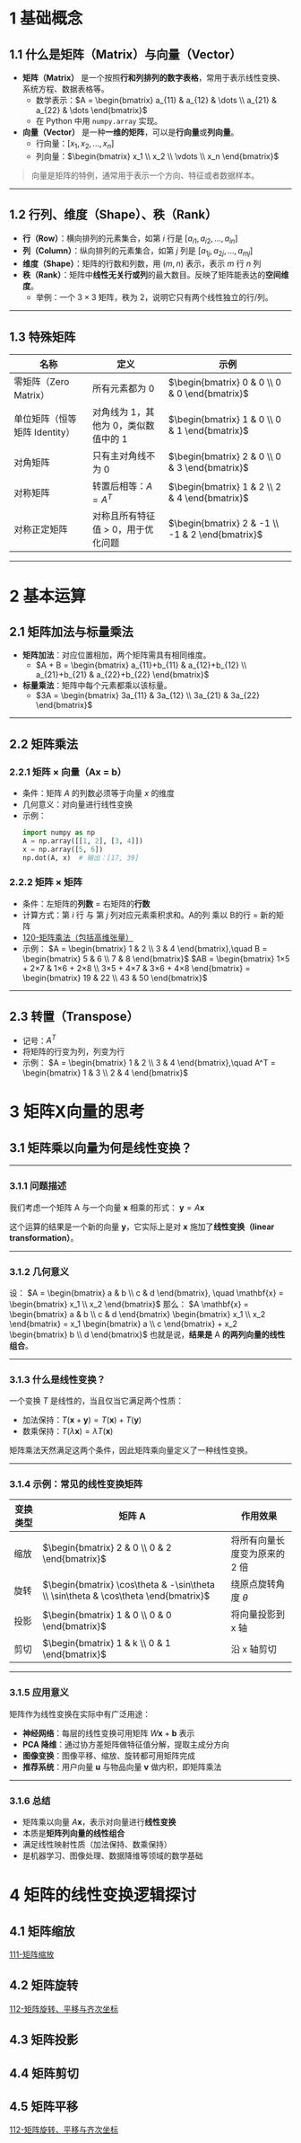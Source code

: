 # 1 基础概念

## 1.1 什么是矩阵（Matrix）与向量（Vector）

- **矩阵（Matrix）** 是一个按照**行和列排列的数字表格**，常用于表示线性变换、系统方程、数据表格等。
    - 数学表示：$A = \begin{bmatrix} a_{11} & a_{12} & \dots \\ a_{21} & a_{22} & \dots \end{bmatrix}$
    - 在 Python 中用 `numpy.array` 实现。
- **向量（Vector）** 是一种**一维的矩阵**，可以是**行向量**或**列向量**。
    - 行向量：$[x_1, x_2, ..., x_n]$
    - 列向量：$\begin{bmatrix} x_1 \\ x_2 \\ \vdots \\ x_n \end{bmatrix}$

> 向量是矩阵的特例，通常用于表示一个方向、特征或者数据样本。

---

## 1.2 行列、维度（Shape）、秩（Rank）

- **行（Row）**：横向排列的元素集合，如第 $i$ 行是 $[a_{i1}, a_{i2}, ..., a_{in}]$
- **列（Column）**：纵向排列的元素集合，如第 $j$ 列是 $[a_{1j}, a_{2j}, ..., a_{mj}]$
- **维度（Shape）**：矩阵的行数和列数，用 $(m, n)$ 表示，表示 $m$ 行 $n$ 列
- **秩（Rank）**：矩阵中**线性无关行或列**的最大数目。反映了矩阵能表达的**空间维度**。
    - 举例：一个 $3 \times 3$ 矩阵，秩为 2，说明它只有两个线性独立的行/列。

---

## 1.3 特殊矩阵

| 名称                  | 定义                    | 示例                                               |
| ------------------- | --------------------- | ------------------------------------------------ |
| 零矩阵（Zero Matrix）    | 所有元素都为 0              | $\begin{bmatrix} 0 & 0 \\ 0 & 0 \end{bmatrix}$   |
| 单位矩阵（恒等矩阵 Identity） | 对角线为 1，其他为 0，类似数值中的 1 | $\begin{bmatrix} 1 & 0 \\ 0 & 1 \end{bmatrix}$   |
| 对角矩阵                | 只有主对角线不为 0            | $\begin{bmatrix} 2 & 0 \\ 0 & 3 \end{bmatrix}$   |
| 对称矩阵                | 转置后相等：$A = A^T$       | $\begin{bmatrix} 1 & 2 \\ 2 & 4 \end{bmatrix}$   |
| 对称正定矩阵              | 对称且所有特征值 > 0，用于优化问题   | $\begin{bmatrix} 2 & -1 \\ -1 & 2 \end{bmatrix}$ |

---

# 2 基本运算

## 2.1 矩阵加法与标量乘法
- **矩阵加法**：对应位置相加，两个矩阵需具有相同维度。
    - $A + B = \begin{bmatrix} a_{11}+b_{11} & a_{12}+b_{12} \\ a_{21}+b_{21} & a_{22}+b_{22} \end{bmatrix}$
- **标量乘法**：矩阵中每个元素都乘以该标量。
    - $3A = \begin{bmatrix} 3a_{11} & 3a_{12} \\ 3a_{21} & 3a_{22} \end{bmatrix}$

---

## 2.2 矩阵乘法

### 2.2.1 矩阵 × 向量（Ax = b）
- 条件：矩阵 $A$ 的列数必须等于向量 $x$ 的维度
- 几何意义：对向量进行线性变换
- 示例：
    ```python
    import numpy as np
    A = np.array([[1, 2], [3, 4]])
    x = np.array([5, 6])
    np.dot(A, x)  # 输出：[17, 39]
    ```

### 2.2.2 矩阵 × 矩阵

- 条件：左矩阵的**列数** = 右矩阵的**行数**
- 计算方式：第 $i$ 行 与 第 $j$ 列对应元素乘积求和。A的列 乘以 B的行 = 新的矩阵
- [120-矩阵乘法（包括高维张量）](120-矩阵乘法（包括高维张量）.md)
- 示例：
    $A = \begin{bmatrix} 1 & 2 \\ 3 & 4 \end{bmatrix},\quad B = \begin{bmatrix} 5 & 6 \\ 7 & 8 \end{bmatrix}$ 
    $AB = \begin{bmatrix} 1×5 + 2×7 & 1×6 + 2×8 \\ 3×5 + 4×7 & 3×6 + 4×8 \end{bmatrix} = \begin{bmatrix} 19 & 22 \\ 43 & 50 \end{bmatrix}$

---

## 2.3 转置（Transpose）

- 记号：$A^T$
- 将矩阵的行变为列，列变为行
- 示例：
    $A = \begin{bmatrix} 1 & 2 \\ 3 & 4 \end{bmatrix},\quad A^T = \begin{bmatrix} 1 & 3 \\ 2 & 4 \end{bmatrix}$

# 3 矩阵X向量的思考

## 3.1 **矩阵乘以向量为何是线性变换？**

---

### 3.1.1 **问题描述**

我们考虑一个矩阵 A 与一个向量 $\mathbf{x}$ 相乘的形式：
$\mathbf{y} = A \mathbf{x}$

这个运算的结果是一个新的向量 $\mathbf{y}$，它实际上是对 $\mathbf{x}$ 施加了**线性变换（linear transformation）**。

---

### 3.1.2 **几何意义**

设：
$A = \begin{bmatrix} a & b \\ c & d \end{bmatrix}, \quad \mathbf{x} = \begin{bmatrix} x_1 \\ x_2 \end{bmatrix}$
那么：
$A \mathbf{x} = \begin{bmatrix} a & b \\ c & d \end{bmatrix} \begin{bmatrix} x_1 \\ x_2 \end{bmatrix} = x_1 \begin{bmatrix} a \\ c \end{bmatrix} + x_2 \begin{bmatrix} b \\ d \end{bmatrix}$
也就是说，**结果是** A **的两列向量的线性组合**。

---

### 3.1.3 **什么是线性变换？**

一个变换 $T$ 是线性的，当且仅当它满足两个性质：
- 加法保持：$T(\mathbf{x} + \mathbf{y}) = T(\mathbf{x}) + T(\mathbf{y})$
- 数乘保持：$T(\lambda \mathbf{x}) = \lambda T(\mathbf{x})$

矩阵乘法天然满足这两个条件，因此矩阵乘向量定义了一种线性变换。

---

### 3.1.4 **示例：常见的线性变换矩阵**

| **变换类型** | **矩阵** A                                                                            | **作用效果**         |
| -------- | ----------------------------------------------------------------------------------- | ---------------- |
| 缩放       | $\begin{bmatrix} 2 & 0 \\ 0 & 2 \end{bmatrix}$                                      | 将所有向量长度变为原来的 2 倍 |
| 旋转       | $\begin{bmatrix} \cos\theta & -\sin\theta \\ \sin\theta & \cos\theta \end{bmatrix}$ | 绕原点旋转角度 $\theta$ |
| 投影       | $\begin{bmatrix} 1 & 0 \\ 0 & 0 \end{bmatrix}$                                      | 将向量投影到 x 轴       |
| 剪切       | $\begin{bmatrix} 1 & k \\ 0 & 1 \end{bmatrix}$                                      | 沿 x 轴剪切          |


---

### 3.1.5 **应用意义**
矩阵作为线性变换在实际中有广泛用途：
- **神经网络**：每层的线性变换可用矩阵 $W \mathbf{x} + \mathbf{b}$ 表示
- **PCA 降维**：通过协方差矩阵做特征值分解，提取主成分方向
- **图像变换**：图像平移、缩放、旋转都可用矩阵完成
- **推荐系统**：用户向量 $\mathbf{u}$ 与物品向量 $\mathbf{v}$ 做内积，即矩阵乘法

---

### 3.1.6 **总结**

- 矩阵乘以向量 $A \mathbf{x}$，表示对向量进行**线性变换**
- 本质是**矩阵列向量的线性组合**
- 满足线性映射性质（加法保持、数乘保持）
- 是机器学习、图像处理、数据降维等领域的数学基础

# 4 矩阵的线性变换逻辑探讨
## 4.1 矩阵缩放
[111-矩阵缩放](111-矩阵缩放.md)

## 4.2 矩阵旋转
[112-矩阵旋转、平移与齐次坐标](112-矩阵旋转、平移与齐次坐标.md)

## 4.3 矩阵投影
## 4.4 矩阵剪切
## 4.5 矩阵平移
[112-矩阵旋转、平移与齐次坐标](112-矩阵旋转、平移与齐次坐标.md)